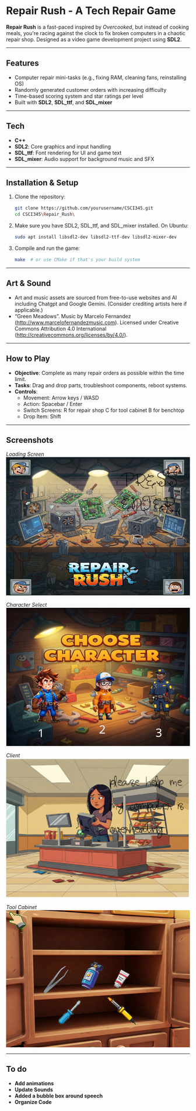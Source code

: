 # Repair Rush - A Tech Repair  Game

**Repair Rush** is a fast-paced inspired by *Overcooked*, but instead of cooking meals, you're racing against the clock to fix broken computers in a chaotic repair shop. Designed as a video game development project using **SDL2**.

---

## Features

- Computer repair mini-tasks (e.g., fixing RAM, cleaning fans, reinstalling OS)
- Randomly generated customer orders with increasing difficulty
- Time-based scoring system and star ratings per level
- Built with **SDL2**, **SDL_ttf**, and **SDL_mixer**

---

## Tech 

- **C++**
- **SDL2**: Core graphics and input handling
- **SDL_ttf**: Font rendering for UI and game text
- **SDL_mixer**: Audio support for background music and SFX

---

## Installation & Setup

1. Clone the repository:
   ```bash
   git clone https://github.com/yourusername/CSCI345.git
   cd CSCI345\Repair_Rush\
   ```

2. Make sure you have SDL2, SDL_ttf, and SDL_mixer installed. On Ubuntu:
   ```bash
   sudo apt install libsdl2-dev libsdl2-ttf-dev libsdl2-mixer-dev
   ```

3. Compile and run the game:
   ```bash
   make  # or use CMake if that's your build system
   ```

---

## Art & Sound

- Art and music assets are sourced from free-to-use websites and AI including Chatgpt and Google Gemini. (Consider crediting artists here if applicable.)
- “Green Meadows”. Music by Marcelo Fernandez (http://www.marcelofernandezmusic.com). Licensed under Creative Commons Attribution 4.0 International (http://creativecommons.org/licenses/by/4.0/).

---

## How to Play

- **Objective**: Complete as many repair orders as possible within the time limit.
- **Tasks**: Drag and drop parts, troubleshoot components, reboot systems.
- **Controls**:  
  - Movement: Arrow keys / WASD  
  - Action: Spacebar / Enter
  - Switch Screens: R for repair shop C for tool cabinet B for benchtop  
  - Drop Item: Shift

---

## Screenshots

*Loading Screen*  
![Gameplay Screenshot](Screen_Shots/Repair_Rush_Loading_Screen.png)

*Character Select*  
![Gameplay Screenshot](Screen_Shots/Repair_Rush_Select_Screen.png)

*Client*  
![Gameplay Screenshot](Screen_Shots/Repair_Rush_Client_Screen.png)

*Tool Cabinet*  
![Gameplay Screenshot](Screen_Shots/Repair_Rush_Cabinet_Screen.png)

---

## To do
- **Add animations**
- **Update Sounds**
- **Added a bubble box around speech**
-  **Organize Code**

